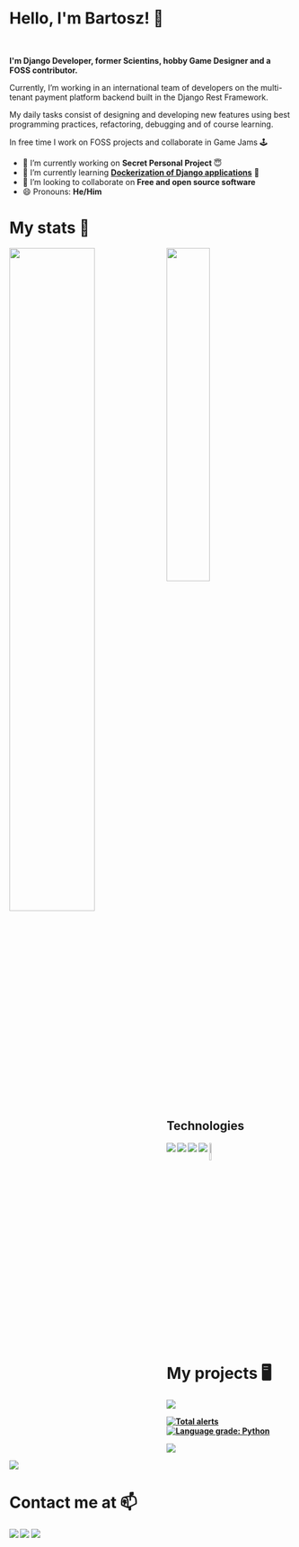 # Hello, I'm Bartosz! :wave:

<br />

<b>I'm Django Developer, former Scientins, hobby Game Designer and a FOSS contributor. </b>

Currently, I’m working in an international team of developers on the multi-tenant payment platform backend built in the Django Rest Framework.

My daily tasks consist of designing and developing new features using best programming practices, refactoring, debugging and of course learning.

In free time I work on FOSS projects and collaborate in Game Jams :joystick: 

- 🔭 I’m currently working on <b> Secret Personal Project </b> :innocent:
- 🌱 I’m currently learning [<b>Dockerization of Django applications</b>](https://docs.docker.com/samples/django/) :whale:
- 👯 I’m looking to collaborate on <b>Free and open source software</b>
- 😄 Pronouns: <b>He/Him</b>

# My stats 💪

[<img align="left" width="55%" src="https://github-readme-stats.vercel.app/api?username=JestemStefan&show_icons=true&count_private=true&theme=vision-friendly-dark"/>](https://github.com/anuraghazra/github-readme-stats)
[<img align width="39%" src="https://github-readme-stats.vercel.app/api/top-langs/?username=JestemStefan&hide=batchfile,gap&theme=vision-friendly-dark" />](https://github.com/anuraghazra/github-readme-stats)

## Technologies
<img align="left" src="https://img.shields.io/badge/python-3670A0?style=for-the-badge&logo=python&logoColor=ffdd54" />
<img align="left" src="https://img.shields.io/badge/django-%23092E20.svg?style=for-the-badge&logo=django&logoColor=white" />
<img align="left" src="https://img.shields.io/badge/DJANGO-REST-ff1709?style=for-the-badge&logo=django&logoColor=white&color=ff1709&labelColor=gray" />
<img align="left" src="https://img.shields.io/badge/postgres-%23316192.svg?style=for-the-badge&logo=postgresql&logoColor=white" />
<b><b/>
<img width="9%" src="https://img.shields.io/badge/GODOT-%23ffff.svg?style=for-the-badge&logo=godot-engine" />

# My projects 🖥️

[<img src="https://github-readme-stats.vercel.app/api/pin/?username=JestemStefan&repo=QMC_DataProcessor&theme=vision-friendly-dark"/>](https://github.com/JestemStefan/QMC_DataProcessor)

[![Total alerts](https://img.shields.io/lgtm/alerts/g/JestemStefan/QMC_DataProcessor.svg?logo=lgtm&logoWidth=18)](https://lgtm.com/projects/g/JestemStefan/QMC_DataProcessor/alerts/) [![Language grade: Python](https://img.shields.io/lgtm/grade/python/g/JestemStefan/QMC_DataProcessor.svg?logo=lgtm&logoWidth=18)](https://lgtm.com/projects/g/JestemStefan/QMC_DataProcessor/context:python)

[<img src="https://github-readme-stats.vercel.app/api/pin/?username=JestemStefan&repo=DiceofDestiny&theme=vision-friendly-dark"/>](https://github.com/JestemStefan/DiceofDestiny)

[<img src="https://github-readme-stats.vercel.app/api/pin/?username=JestemStefan&repo=GodotWildJam27-Booksmart&theme=vision-friendly-dark"/>](https://github.com/JestemStefan/GodotWildJam27-Booksmart)

# Contact me at 📫

[<img src="https://img.shields.io/badge/Itch-%23FF0B34.svg?style=for-the-badge&logo=Itch.io&logoColor=white" />](https://jestemstefan.itch.io/)
[<img src="https://img.shields.io/badge/linkedin-%230077B5.svg?style=for-the-badge&logo=linkedin&logoColor=white" />](www.linkedin.com/in/bs-stasiak-bartosz)
[<img src="https://img.shields.io/badge/github-%23121011.svg?style=for-the-badge&logo=github&logoColor=white" />](https://github.com/JestemStefan)



